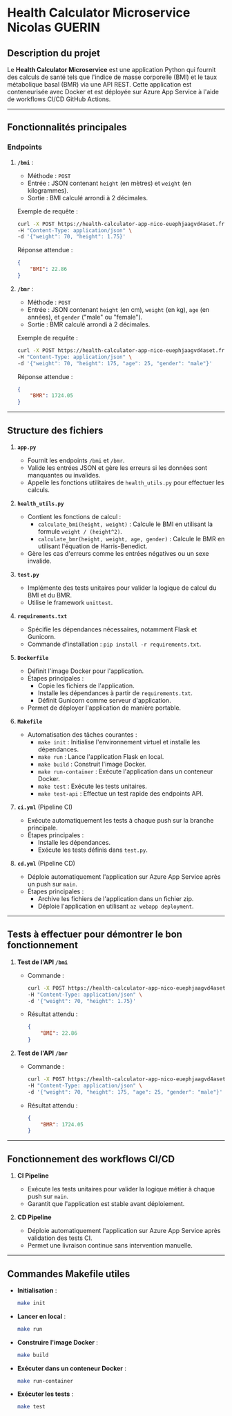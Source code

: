 # Health Calculator Microservice Nicolas GUERIN

## Description du projet
Le **Health Calculator Microservice** est une application Python qui fournit des calculs de santé tels que l'indice de masse corporelle (BMI) et le taux métabolique basal (BMR) via une API REST. Cette application est conteneurisée avec Docker et est déployée sur Azure App Service à l'aide de workflows CI/CD GitHub Actions.

---

## Fonctionnalités principales

### Endpoints

1. **`/bmi`** :
   - Méthode : `POST`
   - Entrée : JSON contenant `height` (en mètres) et `weight` (en kilogrammes).
   - Sortie : BMI calculé arrondi à 2 décimales.

   Exemple de requête :
   ```bash
   curl -X POST https://health-calculator-app-nico-euephjaagvd4aset.francecentral-01.azurewebsites.net/bmi \
   -H "Content-Type: application/json" \
   -d '{"weight": 70, "height": 1.75}'
   ```
   Réponse attendue :
   ```json
   {
       "BMI": 22.86
   }
   ```

2. **`/bmr`** :
   - Méthode : `POST`
   - Entrée : JSON contenant `height` (en cm), `weight` (en kg), `age` (en années), et `gender` ("male" ou "female").
   - Sortie : BMR calculé arrondi à 2 décimales.

   Exemple de requête :
   ```bash
   curl -X POST https://health-calculator-app-nico-euephjaagvd4aset.francecentral-01.azurewebsites.net/bmr \
   -H "Content-Type: application/json" \
   -d '{"weight": 70, "height": 175, "age": 25, "gender": "male"}'
   ```
   Réponse attendue :
   ```json
   {
       "BMR": 1724.05
   }
   ```

---

## Structure des fichiers

1. **`app.py`**
   - Fournit les endpoints `/bmi` et `/bmr`.
   - Valide les entrées JSON et gère les erreurs si les données sont manquantes ou invalides.
   - Appelle les fonctions utilitaires de `health_utils.py` pour effectuer les calculs.

2. **`health_utils.py`**
   - Contient les fonctions de calcul :
     - `calculate_bmi(height, weight)` : Calcule le BMI en utilisant la formule `weight / (height^2)`.
     - `calculate_bmr(height, weight, age, gender)` : Calcule le BMR en utilisant l'équation de Harris-Benedict.
   - Gère les cas d'erreurs comme les entrées négatives ou un sexe invalide.

3. **`test.py`**
   - Implémente des tests unitaires pour valider la logique de calcul du BMI et du BMR.
   - Utilise le framework `unittest`.

4. **`requirements.txt`**
   - Spécifie les dépendances nécessaires, notamment Flask et Gunicorn.
   - Commande d'installation : `pip install -r requirements.txt`.

5. **`Dockerfile`**
   - Définit l'image Docker pour l'application.
   - Étapes principales :
     - Copie les fichiers de l'application.
     - Installe les dépendances à partir de `requirements.txt`.
     - Définit Gunicorn comme serveur d'application.
   - Permet de déployer l'application de manière portable.

6. **`Makefile`**
   - Automatisation des tâches courantes :
     - `make init` : Initialise l'environnement virtuel et installe les dépendances.
     - `make run` : Lance l'application Flask en local.
     - `make build` : Construit l'image Docker.
     - `make run-container` : Exécute l'application dans un conteneur Docker.
     - `make test` : Exécute les tests unitaires.
     - `make test-api` : Effectue un test rapide des endpoints API.

7. **`ci.yml`** (Pipeline CI)
   - Exécute automatiquement les tests à chaque push sur la branche principale.
   - Étapes principales :
     - Installe les dépendances.
     - Exécute les tests définis dans `test.py`.

8. **`cd.yml`** (Pipeline CD)
   - Déploie automatiquement l'application sur Azure App Service après un push sur `main`.
   - Étapes principales :
     - Archive les fichiers de l'application dans un fichier zip.
     - Déploie l'application en utilisant `az webapp deployment`.

---

## Tests à effectuer pour démontrer le bon fonctionnement

1. **Test de l'API `/bmi`**
   - Commande :
     ```bash
     curl -X POST https://health-calculator-app-nico-euephjaagvd4aset.francecentral-01.azurewebsites.net/bmi \
     -H "Content-Type: application/json" \
     -d '{"weight": 70, "height": 1.75}'
     ```
   - Résultat attendu :
     ```json
     {
         "BMI": 22.86
     }
     ```

2. **Test de l'API `/bmr`**
   - Commande :
     ```bash
     curl -X POST https://health-calculator-app-nico-euephjaagvd4aset.francecentral-01.azurewebsites.net/bmr \
     -H "Content-Type: application/json" \
     -d '{"weight": 70, "height": 175, "age": 25, "gender": "male"}'
     ```
   - Résultat attendu :
     ```json
     {
         "BMR": 1724.05
     }
     ```

---

## Fonctionnement des workflows CI/CD

1. **CI Pipeline**
   - Exécute les tests unitaires pour valider la logique métier à chaque push sur `main`.
   - Garantit que l'application est stable avant déploiement.

2. **CD Pipeline**
   - Déploie automatiquement l'application sur Azure App Service après validation des tests CI.
   - Permet une livraison continue sans intervention manuelle.

---

## Commandes Makefile utiles

- **Initialisation** :
  ```bash
  make init
  ```
- **Lancer en local** :
  ```bash
  make run
  ```
- **Construire l'image Docker** :
  ```bash
  make build
  ```
- **Exécuter dans un conteneur Docker** :
  ```bash
  make run-container
  ```
- **Exécuter les tests** :
  ```bash
  make test
  ```

